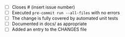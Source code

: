 - [ ] Closes # (insert issue number)
- [ ] Executed ``pre-commit run --all-files`` with no errors
- [ ] The change is fully covered by automated unit tests
- [ ] Documented in docs/ as appropriate
- [ ] Added an entry to the CHANGES file
